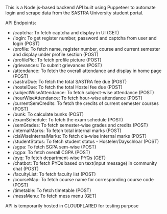 This is a Node.js-based backend API built using Puppeteer to automate login and scrape data from the SASTRA University student portal.

API Endpoints:
 - /captcha: To fetch captcha and display in UI (GET)
 - /login: To get register number, password and captcha from user and login (POST)
 - /profile: To fetch name, register number, course and current semester and display under profile section (POST)
 - /profilePic: To fetch profile picture (POST)
 - /grievances: To submit grievances (POST)
 - /attendance: To fetch the overall attendance and display in home page (POST)
 - /sastraDue: To fetch the total SASTRA fee due (POST)
 - /hostelDue: To fetch the total Hostel fee due (POST)
 - /subjectWiseAttendance: To fetch subject-wise attendance (POST)
 - /hourWiseAttendance: To fetch hour-wise attendance (POST)
 - /currentSemCredits: To fetch the credits of current semester courses (POST) 
 - /bunk: To calculate bunks (POST)
 - /examSchedule: To fetch the exam schedule (POST)
 - /semGrades: To fetch semester-wise grades and credits (POST)
 - /internalMarks: To fetch total internal marks (POST)
 - /ciaWiseInternalMarks: To fetch cia-wise internal marks (POST)
 - /studentStatus: To fetch student status - Hosteler/Dayschloar (POST)
 - /sgpa: To fetch SGPA sem-wise (POST)
 - /cgpa: To fetch overall CGPA (POST)
 - /pyq: To fetch department-wise PYQs (GET)
 - /chatbot: To fetch PYQs based on text(input message) in community chat (POST)
 - /facultyList: To fetch faculty list (POST)
 - /courseMap: To fetch course name for corresponding course code (POST)
 - /timetable: To fetch timetable (POST)
 - /messMenu: To fetch mess menu (GET)

API is temporarily hosted in CLOUDFLARED for testing purpose